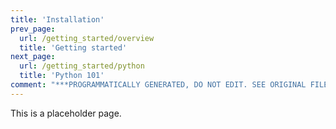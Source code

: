 ```yaml
---
title: 'Installation'
prev_page:
  url: /getting_started/overview
  title: 'Getting started'
next_page:
  url: /getting_started/python
  title: 'Python 101'
comment: "***PROGRAMMATICALLY GENERATED, DO NOT EDIT. SEE ORIGINAL FILES IN /content***"
---
```

This is a placeholder page.
